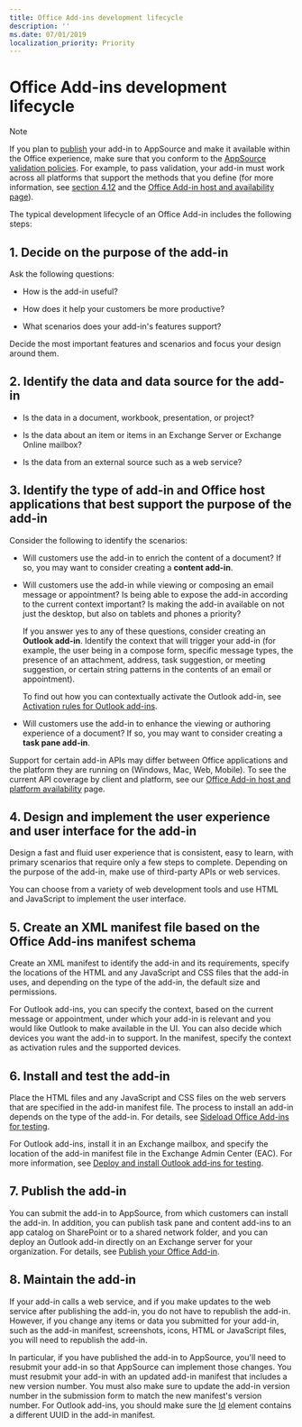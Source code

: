 ```yaml
---
title: Office Add-ins development lifecycle
description: ''
ms.date: 07/01/2019
localization_priority: Priority
---
```


# Office Add-ins development lifecycle

> [!NOTE]
> If you plan to [publish](../publish/publish.md) your add-in to AppSource and make it available within the Office experience, make sure that you conform to the [AppSource validation policies](/office/dev/store/validation-policies). For example, to pass validation, your add-in must work across all platforms that support the methods that you define (for more information, see [section 4.12](/office/dev/store/validation-policies#4-apps-and-add-ins-behave-predictably) and the [Office Add-in host and availability page](../overview/office-add-in-availability.md)). 

The typical development lifecycle of an Office Add-in includes the following steps:


## 1. Decide on the purpose of the add-in

Ask the following questions:

- How is the add-in useful?

- How does it help your customers be more productive?

- What scenarios does your add-in's features support?

Decide the most important features and scenarios and focus your design around them.


## 2. Identify the data and data source for the add-in

- Is the data in a document, workbook, presentation, or project?

- Is the data about an item or items in an Exchange Server or Exchange Online mailbox?

- Is the data from an external source such as a web service?


## 3. Identify the type of add-in and Office host applications that best support the purpose of the add-in

Consider the following to identify the scenarios:

- Will customers use the add-in to enrich the content of a document? If so, you may want to consider creating a **content add-in**.

- Will customers use the add-in while viewing or composing an email message or appointment? Is being able to expose the add-in according to the current context important? Is making the add-in available on not just the desktop, but also on tablets and phones a priority?

	If you answer yes to any of these questions, consider creating an **Outlook add-in**. Identify the context that will trigger your add-in (for example, the user being in a compose form, specific message types, the presence of an attachment, address, task suggestion, or meeting suggestion, or certain string patterns in the contents of an email or appointment).

	To find out how you can contextually activate the Outlook add-in, see [Activation rules for Outlook add-ins](/outlook/add-ins/activation-rules).

- Will customers use the add-in to enhance the viewing or authoring experience of a document? If so, you may want to consider creating a **task pane add-in**.

Support for certain add-in APIs may differ between Office applications and the platform they are running on (Windows, Mac, Web, Mobile). To see the current API coverage by client and platform, see our [Office Add-in host and platform availability](../overview/office-add-in-availability.md) page.  


## 4. Design and implement the user experience and user interface for the add-in

Design a fast and fluid user experience that is consistent, easy to learn, with primary scenarios that require only a few steps to complete. Depending on the purpose of the add-in, make use of third-party APIs or web services.

You can choose from a variety of web development tools and use HTML and JavaScript to implement the user interface.


## 5. Create an XML manifest file based on the Office Add-ins manifest schema

Create an XML manifest to identify the add-in and its requirements, specify the locations of the HTML and any JavaScript and CSS files that the add-in uses, and depending on the type of the add-in, the default size and permissions.

For Outlook add-ins, you can specify the context, based on the current message or appointment, under which your add-in is relevant and you would like Outlook to make available in the UI. You can also decide which devices you want the add-in to support. In the manifest, specify the context as activation rules and the supported devices.


## 6. Install and test the add-in

Place the HTML files and any JavaScript and CSS files on the web servers that are specified in the add-in manifest file. The process to install an add-in depends on the type of the add-in. For details, see [Sideload Office Add-ins for testing](../testing/create-a-network-shared-folder-catalog-for-task-pane-and-content-add-ins.md).

For Outlook add-ins, install it in an Exchange mailbox, and specify the location of the add-in manifest file in the Exchange Admin Center (EAC). For more information, see [Deploy and install Outlook add-ins for testing](/outlook/add-ins/testing-and-tips).


## 7. Publish the add-in

You can submit the add-in to AppSource, from which customers can install the add-in. In addition, you can publish task pane and content add-ins to an app catalog on SharePoint or to a shared network folder, and you can deploy an Outlook add-in directly on an Exchange server for your organization. For details, see [Publish your Office Add-in](../publish/publish.md).


## 8. Maintain the add-in

If your add-in calls a web service, and if you make updates to the web service after publishing the add-in, you do not have to republish the add-in. However, if you change any items or data you submitted for your add-in, such as the add-in manifest, screenshots, icons, HTML or JavaScript files, you will need to republish the add-in. 

In particular, if you have published the add-in to AppSource, you'll need to resubmit your add-in so that AppSource can implement those changes. You must resubmit your add-in with an updated add-in manifest that includes a new version number. You must also make sure to update the add-in version number in the submission form to match the new manifest's version number. For Outlook add-ins, you should make sure the [Id](/office/dev/add-ins/reference/manifest/id) element contains a different UUID in the add-in manifest.
